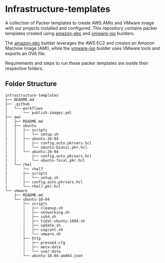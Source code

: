 # Infrastructure-templates

A collection of Packer templates to create AWS AMIs and VMware image with our projects installed and configured. This repository contains packer templates created using [amazon-ebc](https://www.packer.io/docs/builders/amazon/ebs) and [vmware-iso](https://www.packer.io/docs/builders/vmware/iso) builders.

The [amazon-ebc](https://www.packer.io/docs/builders/amazon/ebs) builder leverages the AWS EC2 and creates an Amazon Machine Image (AMI), while the [vmware-iso](https://www.packer.io/docs/builders/vmware/iso) builder uses VMware tools and exports an OVA file.

Requirements and steps to run these packer templates are inside their respective folders.

## Folder Structure

```
infrastructure-templates
├── README.md
├── .github
│   └── workflows
│       └── publish-images.yml
├── aws
|   ├── README.md
|   ├── ubuntu
|   │   ├── scripts
|   │   │   └── setup.sh
|   │   ├── ubuntu-18-04
|   │   │   ├── config.auto.pkrvars.hcl
|   │   │   └── ubuntu-bionic.pkr.hcl
|   │   └── ubuntu-20-04
|   │       ├── config.auto.pkrvars.hcl
|   │       └── ubuntu-focal.pkr.hcl
|   └── rhel
|       └── rhel7
|       ├── scripts
|       │   └── setup.sh
|       ├── config.auto.pkrvars.hcl
|       └── rhel7.pkr.hcl
└── vmware
    ├── README.md
    └── ubuntu-18-04
        ├── scripts
        |   ├── cleanup.sh
        |   ├── networking.sh
        |   ├── sshd.sh
        |   ├── tidal-ubuntu-1804.sh
        |   ├── update.sh
        |   ├── vagrant.sh
        │   └── vmware.sh
        ├── http
        |   ├── preseed.cfg
        |   ├── meta-data
        │   └── user-data
        └── ubuntu-18.04-amd64.json
```
